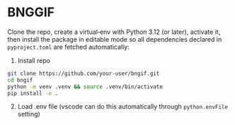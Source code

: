 # BNGGIF

Clone the repo, create a virtual‑env with Python 3.12 (or later), activate it, then install the package in editable mode so all dependencies declared in `pyproject.toml` are fetched automatically:

1. Install repo
```bash
git clone https://github.com/your‑user/bngif.git
cd bngif
python -m venv .venv && source .venv/bin/activate
pip install -e .
```

2. Load .env file (vscode can do this automatically through `python.envFile` setting)